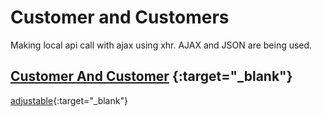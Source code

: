 # Customer and Customers 
Making local api call with ajax using xhr. AJAX and JSON are being used.


## [ Customer And Customer](https://gerardinhoo.github.io/ajax_json/) {:target="_blank"}



[adjustable](http://google.com "Giiidd"){:target="_blank"}








